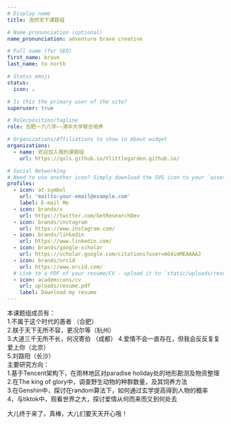 ```yaml
---
# Display name
title: 浩然天下课题组

# Name pronunciation (optional)
name_pronunciation: adventure brave creative

# Full name (for SEO)
first_name: brave
last_name: to north

# Status emoji
status:
  icon: ☕️

# Is this the primary user of the site?
superuser: true

# Role/position/tagline
role: 合肥一六八学——清华大学联合培养

# Organizations/Affiliations to show in About widget
organizations:
  - name: 欢迎加入我的课题组
    url: https://qxls.github.io/Ylittlegarden.github.io/

# Social Networking
# Need to use another icon? Simply download the SVG icon to your `assets/media/icons/` folder.
profiles:
  - icon: at-symbol
    url: 'mailto:your-email@example.com'
    label: E-mail Me
  - icon: brands/x
    url: https://twitter.com/GetResearchDev
  - icon: brands/instagram
    url: https://www.instagram.com/
  - icon: brands/linkedin
    url: https://www.linkedin.com/
  - icon: brands/google-scholar
    url: https://scholar.google.com/citations?user=mG4imMEAAAAJ
  - icon: brands/orcid
    url: https://www.orcid.com/
  # Link to a PDF of your resume/CV - upload it to `static/uploads/resume.pdf`
  - icon: academicons/cv
    url: uploads/resume.pdf
    label: Download my resume
---
```


本课题组成员有：  
1.不属于这个时代的愚者 （合肥）  
2.朕于天下无所不容，更况尔等（杭州）  
3.大道三千无所不长，何况寄伯 （成都） 
4.爱情不会一直存在，但我会反反复复爱上你（北京）   
5.刘路阳（长沙）  
主要研究方向：  
1.基于Tencent架构下，在雨林地区对paradise holiday处的地形勘测及物资整理  
2.在The king of glory中，调查野生动物的种群数量，及其饲养方法  
3.在Genshin中，探讨在random算法下，如何通过玄学提高得到人物的概率  
4，与tiktok中，观看世界之大，探讨爱情从何而来而又到何处去  

大儿终于来了，真棒，大儿们要天天开心哦！

